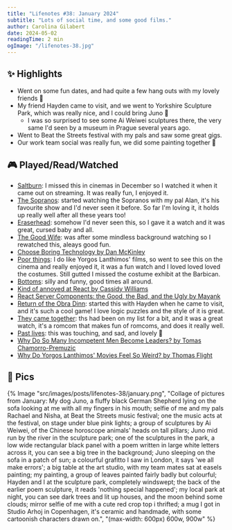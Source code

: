 ```yaml
---
title: "Lifenotes #38: January 2024"
subtitle: "Lots of social time, and some good films."
author: Carolina Gilabert
date: 2024-05-02
readingTime: 2 min
ogImage: "/lifenotes-38.jpg"
---
```


## ✨ Highlights
- Went on some fun dates, and had quite a few hang outs with my lovely friends 💛
- My friend Hayden came to visit, and we went to Yorkshire Sculpture Park, which was really nice, and I could bring Juno 🐾
	- I was so surprised to see some Ai Weiwei sculptures there, the very same I'd seen by a museum in Prague several years ago.
- Went to Beat the Streets festival with my pals and saw some great gigs.
- Our work team social was really fun, we did some painting together 🎨

## 🎮 Played/Read/Watched

- [Saltburn](https://imdb.com/title/tt17351924): I missed this in cinemas in December so I watched it when it came out on streaming. It was really fun, I enjoyed it.
- [The Sopranos](https://imdb.com/title/tt0141842): started watching the Sopranos with my pal Alan, it's his favourite show and I'd never seen it before. So far I'm loving it, it holds up really well after all these years too!
- [Eraserhead](https://imdb.com/title/tt0074486): somehow I'd never seen this, so I gave it a watch and it was great, cursed baby and all.
- [The Good Wife](https://imdb.com/title/tt1442462): was after some mindless background watching so I rewatched this, aleays good fun.
- [Choose Boring Technology by Dan McKinley](https://boringtechnology.club/)
- [Poor things](https://imdb.com/title/tt14230458): I do like Yorgos Lanthimos' films, so went to see this on the cinema and really enjoyed it, it was a fun watch and I loved loved loved the costumes. Still gutted I missed the costume exhibit at the Barbican.
- [Bottoms](https://imdb.com/title/tt17527468): silly and funny, good times all around.
- [Kind of annoyed at React by Cassidy Williams](https://blog.cassidoo.co/post/annoyed-at-react/)
- [React Server Components: the Good, the Bad, and the Ugly by Mayank](https://www.mayank.co/blog/react-server-components/)
- [Return of the Obra Dinn](https://www.nintendo.com/en-gb/Games/Nintendo-Switch-download-software/Return-of-the-Obra-Dinn-1633060.html): started this with Hayden when he came to visit, and it's such a cool game! I love logic puzzles and the style of it is great.
- [They came together](https://imdb.com/title/tt2398249): ths had been on my list for a bit, and it was a great watch, it's a romcom that makes fun of romcoms, and does it really well.
- [Past lives](https://imdb.com/title/tt13238346): this was touching, and sad, and lovely 💛
- [Why Do So Many Incompetent Men Become Leaders? by Tomas Chamorro-Premuzic](https://hbr.org/2013/08/why-do-so-many-incompetent-men)
- [Why Do Yorgos Lanthimos' Movies Feel So Weird? by Thomas Flight](https://youtu.be/2pPGeVkBYrU?si=D1-suExvCOcXvCdo)

## 📸 Pics
{% Image "src/images/posts/lifenotes-38/january.png", "Collage of pictures from January: My dog Juno, a fluffy black German Shepherd lying on the sofa looking at me with all my fingers in his mouth; selfie of me and my pals Rachael and Nisha, at Beat the Streets music festival; one the music acts at the festival, on stage under blue pink lights; a group of sculptures by Ai Weiwei, of the Chinese horoscope animals' heads on tall pillars; Juno mid run by the river in the sculpture park; one of the sculptures in the park, a low wide rectangular black panel with a poem written in large white letters across it, you can see a big tree in the background; Juno sleeping on the sofa in a patch of sun; a colourful grafitto I saw in London, it says 'we all make errors'; a big table at the art studio, with my team mates sat at easels painting; my painting, a group of leaves painted fairly badly but colourful; Hayden and I at the sculpture park, completely windswept; the back of the earlier poem sculpture, it reads 'nothing special happened'; my local park at night, you can see dark trees and lit up houses, and the moon behind some clouds; mirror selfie of me with a cute red crop top i thrifted; a mug I got in Studio Arhoj in Copenhagen, it's ceramic and handmade, with some cartoonish characters drawn on.", "(max-width: 600px) 600w, 900w" %}